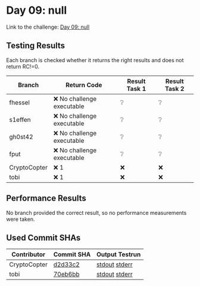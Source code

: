 # Day 09: null

Link to the challenge: [Day 09: null](https://adventofcode.com/2022/day/9)

## Testing Results

Each branch is checked whether it returns the right results and does not return RC!=0.

| Branch | Return Code | Result Task 1 | Result Task 2 |
| ------ | ----------- | ------------- | ------------- |
| fhessel | ❌ No challenge executable | ❔ | ❔ |
| s1effen | ❌ No challenge executable | ❔ | ❔ |
| gh0st42 | ❌ No challenge executable | ❔ | ❔ |
| fput | ❌ No challenge executable | ❔ | ❔ |
| CryptoCopter | ❌ 1 | ❌ | ❌ |
| tobi | ❌ 1 | ❌ | ❌ |

## Performance Results

No branch provided the correct result, so no performance measurements were taken.

## Used Commit SHAs

| Contributor | Commit SHA | Output Testrun |
| ----------- | ---------- | -------------- |
| CryptoCopter | [d2d33c2](https://github.com/LOEWE-emergenCITY/AdventOfCode2022/tree/d2d33c2785628712a4ff54fc79a03a15e7602fd8/09) | [stdout](09/CryptoCopter.txt) [stderr](09/CryptoCopter-stderr.txt) |
| tobi | [70eb6bb](https://github.com/LOEWE-emergenCITY/AdventOfCode2022/tree/70eb6bb457d8020115b00f3b380c780f03f349bf/09) | [stdout](09/tobi.txt) [stderr](09/tobi-stderr.txt) |



